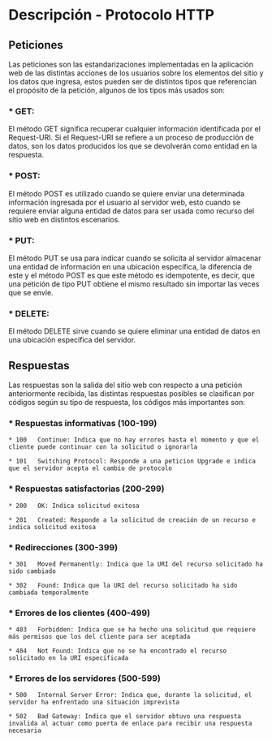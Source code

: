 # Descripción - Protocolo HTTP

## Peticiones 

Las peticiones son las estandarizaciones implementadas en la aplicación web de las distintas acciones de los usuarios sobre los elementos del sitio y los datos que ingresa, estos pueden ser de distintos tipos que referencian el propósito de la petición, algunos de los tipos más usados son:


### * GET:

El método GET significa recuperar cualquier información identificada por el Request-URI. Si el Request-URI se refiere a un proceso de producción de datos, son los datos producidos los que se devolverán como entidad en la respuesta.

### * POST:

El método POST es utilizado cuando se quiere enviar una determinada información ingresada por el usuario al servidor web, esto cuando se requiere enviar alguna entidad de datos para ser usada como recurso del sitio web en distintos escenarios.

### * PUT:

El método PUT se usa para indicar cuando se solicita al servidor almacenar una entidad de información en una ubicación específica, la diferencia de este y el método POST es que este método es idempotente, es decir, que una petición de tipo PUT obtiene el mismo resultado sin importar las veces que se envíe.

### * DELETE:

El método DELETE sirve cuando se quiere eliminar una entidad de datos en una ubicación específica del servidor.

## Respuestas

Las respuestas son la salida del sitio web con respecto a una petición anteriormente recibida, las distintas respuestas posibles se clasifican por códigos según su tipo de respuesta, los códigos más importantes son:

### * Respuestas informativas (100-199)

	* 100	Continue: Indica que no hay errores hasta el momento y que el cliente puede continuar con la solicitud o ignorarla

	* 101	Switching Protocol: Responde a una peticion Upgrade e indica que el servidor acepta el cambio de protocolo

### * Respuestas satisfactorias (200-299)

	* 200	OK: Indica solicitud exitosa

	* 201	Created: Responde a la solicitud de creación de un recurso e indica solicitud exitosa 

### * Redirecciones (300-399)

	* 301	Moved Permanently: Indica que la URI del recurso solicitado ha sido cambiado

	* 302	Found: Indica que la URI del recurso solicitado ha sido cambiada temporalmente

### * Errores de los clientes (400-499)

	* 403	Forbidden: Indica que se ha hecho una solicitud que requiere más permisos que los del cliente para ser aceptada

	* 404	Not Found: Indica que no se ha encontrado el recurso solicitado en la URI especificada

### * Errores de los servidores (500-599)

	* 500	Internal Server Error: Indica que, durante la solicitud, el servidor ha enfrentado una situación imprevista

	* 502	Bad Gateway: Indica que el servidor obtuvo una respuesta invalida al actuar como puerta de enlace para recibir una respuesta necesaria



